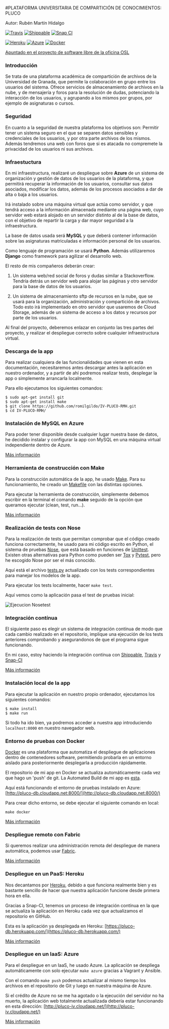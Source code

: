 #PLATAFORMA UNIVERSITARIA DE COMPARTICIÓN DE CONOCIMIENTOS: PLUCO

Autor: Rubén Martín Hidalgo

[![Travis](https://secure.travis-ci.org/romilgildo/IV-PLUCO-RMH.png)](http://travis-ci.org/romilgildo/IV-PLUCO-RMH) 
[<img src="https://api.shippable.com/projects/561d708d1895ca44741d9f63/badge/master" alt="Shippable" style="max-height:20px">](https://app.shippable.com/projects/561d708d1895ca44741d9f63)
[![Snap CI](https://snap-ci.com/romilgildo/IV-PLUCO-RMH/branch/master/build_image)](https://snap-ci.com/romilgildo/IV-PLUCO-RMH/branch/master)

[![Heroku](https://www.herokucdn.com/deploy/button.png)](http://pluco-db.herokuapp.com/) [![Azure](http://azuredeploy.net/deploybutton.png)](http://pluco-iv.cloudapp.net/) [![Docker](http://i628.photobucket.com/albums/uu6/romilgildo/dockericon_zpswj3ifwrw.png)](https://hub.docker.com/r/romilgildo/pluco/)

[Apuntado en el proyecto de software libre de la oficina OSL](http://osl.ugr.es/bases-de-los-premios-a-proyectos-libres-de-la-ugr/)

### Introducción

Se trata de una plataforma académica de compartición de archivos de la Universidad de Granada, que permite la colaboración en grupo entre los usuarios del sistema. Ofrece servicios de almacenamiento de archivos en la nube, y de mensajería y foros para la resolución de dudas, potenciando la interacción de los usuarios, y agrupando a los mismos por grupos, por ejemplo de asignaturas o cursos.

### Seguridad

En cuanto a la seguridad de nuestra plataforma los objetivos son: Permitir tener un sistema seguro en el que se separen datos sensibles y credenciales de los usuarios, y por otra parte archivos de los mismos. Además tendremos una web con foros que si es atacada no compremete la privacidad de los usuarios ni sus archivos.

### Infraestuctura

En mi infraestructura, realizaré un despliegue sobre **Azure** de un sistema de organización y gestión de datos de los usuarios de la plataforma, y que permitirá recuperar la información de los usuarios, consultar sus datos asociados, modificar los datos, además de los procesos asociados a dar de alta o baja a los usuarios. 

Irá instalado sobre una máquina virtual que actúa como servidor, y que tendrá acceso a la información almacenada mediante una página web, cuyo servidor web estará alojado en un servidor distinto al de la base de datos, con el objetivo de repartir la carga y dar mayor seguridad a la infraestructura. 

La base de datos usada será **MySQL** y que deberá contener información sobre las asignaturas matriculadas e información personal de los usuarios. 

Como lenguaje de programación se usará **Python**. Además utilizaremos **Django** como framework para agilizar el desarrollo web.  

El resto de mis compañeros deberán crear: 

1. Un sistema web/red social de foros y dudas similar a Stackoverflow. Tendría detrás un servidor web para alojar las páginas y otro servidor para la base de datos de los usuarios.

2. Un sistema de almacenamiento sftp de recursos en la nube, que se usará para la organización, administración y compartición de archivos. Todo esto irá implementado en otro servidor que usaremos de Cloud Storage, además de un sistema de acceso a los datos y recursos por parte de los usuarios.

Al final del proyecto, deberemos enlazar en conjunto las tres partes del proyecto, y realizar el despliegue correcto sobre cualquier infraestructura virtual.

### Descarga de la app

Para realizar cualquiera de las funcionalidades que vienen en esta documentación, necesitaremos antes descargar antes la aplicación en nuestro ordenador, y a partir de ahí podremos realizar tests, desplegar la app o simplemente arrancarla localmente. 

Para ello ejecutamos los siguientes comandos:

```
$ sudo apt-get install git
$ sudo apt-get install make
$ git clone https://github.com/romilgildo/IV-PLUCO-RMH.git
$ cd IV-PLUCO-RMH/
``` 

### Instalación de MySQL en Azure

Para poder tener disponible desde cualquier lugar nuestra base de datos, he decidido instalar y configurar la app con MySQL en una máquina virtual independiente dentro de Azure. 

[Más información](https://github.com/romilgildo/IV-PLUCO-RMH/blob/master/documentacion/MySQL.md)

### Herramienta de construcción con Make

Para la construcción automática de la app, he usado [Make](https://www.gnu.org/software/make/). Para su funcionamiento, he creado un [Makefile](https://github.com/romilgildo/IV-PLUCO-RMH/blob/master/Makefile) con las distintas opciones.

Para ejecutar la herramienta de construcción, simplemente debemos escribir en la terminal el comando **make** seguido de la opción que queramos ejecutar (clean, test, run...).

[Más información](https://github.com/romilgildo/IV-PLUCO-RMH/blob/master/documentacion/construccionApp.md)

### Realización de tests con Nose

Para la realización de tests que permitan comprobar que el código creado funciona correctamente, he usado para mi código escrito en Python, el sistema de pruebas [Nose](https://nose.readthedocs.org/en/latest/), que está basado en funciones de [Unittest](https://docs.python.org/2/library/unittest.html). Existen otras alternativas para Python como pueden ser [Tox](https://testrun.org/tox/latest/) y [Pytest](http://pytest.org/latest/), pero he escogido Nose por ser el más conocido.

Aquí está el archivo [tests.py](https://github.com/romilgildo/IV-PLUCO-RMH/blob/master/plucoapp/tests.py) actualizado con los tests correspondientes para manejar los modelos de la app.

Para ejecutar los tests localmente, hacer `make test`.

Aquí vemos como la aplicación pasa el test de pruebas inicial:

![Ejecucion Nosetest](http://i628.photobucket.com/albums/uu6/romilgildo/nosetest_zpsa0tx2byz.png)

### Integración contínua

El siguiente paso es elegir un sistema de integración contínua de modo que cada cambio realizado en el repositorio, implique una ejecución de los tests anteriores comprobando y asegurandonos de que el programa sigue funcionando.

En mi caso, estoy haciendo la integración contínua con [Shippable](https://www.shippable.com/), [Travis](https://travis-ci.org/) y [Snap-CI](https://snap-ci.com/)

[Más información](https://github.com/romilgildo/IV-PLUCO-RMH/blob/master/documentacion/integracionContinua.md)

### Instalación local de la app

Para ejecutar la aplicación en nuestro propio ordenador, ejecutamos los siguientes comandos:

```
$ make install
$ make run
```

Si todo ha ido bien, ya podremos acceder a nuestra app introduciendo `localhost:8000` en nuestro navegador web.

### Entorno de pruebas con Docker

[Docker](https://www.docker.com/) es una plataforma que automatiza el despliegue de aplicaciones dentro de contenedores software, permitiendo probarla en un entorno aislado para posteriormente desplegarla a producción rápidamente.

El repositorio de mi app en Docker se actualiza automáticamente cada vez que hago un 'push' de git. La Automated Build de mi app es [esta](https://hub.docker.com/r/romilgildo/pluco/).

Aquí está funcionando el entorno de pruebas instalado en Azure: [http://pluco-db.cloudapp.net:8000/](http://pluco-db.cloudapp.net:8000/)

Para crear dicho entorno, se debe ejecutar el siguiente comando en local:

 `make docker`

[Más información](https://github.com/romilgildo/IV-PLUCO-RMH/blob/master/documentacion/entornoDocker.md)

### Despliegue remoto con Fabric

Si queremos realizar una administración remota del despliegue de manera automática, podemos usar [Fabric](http://www.fabfile.org/). 

[Más información](https://github.com/romilgildo/IV-PLUCO-RMH/blob/master/documentacion/Fabric.md)

### Despliegue en un PaaS: Heroku

Nos decantamos por [Heroku](https://www.heroku.com/), debido a que funciona realmente bien y es bastante sencillo de hacer que nuestra aplicación funcione desde primera hora en ella.

Gracias a Snap-CI, tenemos un proceso de integración contínua en la que se actualiza la aplicación en Heroku cada vez que actualizamos el repositorio en GitHub. 

Esta es la aplicación ya desplegada en Heroku: [https://pluco-db.herokuapp.com/](https://pluco-db.herokuapp.com/)

[Más información](https://github.com/romilgildo/IV-PLUCO-RMH/blob/master/documentacion/despliegueHeroku.md)

### Despliegue en un IaaS: Azure

Para el despliegue en un IaaS, he usado Azure. La aplicación se despliega automáticamente con solo ejecutar `make azure` gracias a Vagrant y Ansible.

Con el comando `make push` podemos actualizar al mismo tiempo los archivos en el repositorio de Git y luego en nuestra máquina de Azure.

Si el crédito de Azure no se me ha agotado o la ejecución del servidor no ha muerto, la aplicación web totalmente actualizada debería estar funcionando en esta dirección: [http://pluco-iv.cloudapp.net/](http://pluco-iv.cloudapp.net/)

[Más información](https://github.com/romilgildo/IV-PLUCO-RMH/blob/master/documentacion/despliegueAzure.md)

